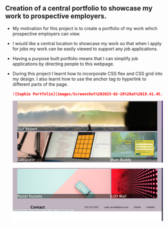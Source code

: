 # <Sophie-Portfolio---Module-2-Challenge>

## Creation of a central portfolio to showcase my work to prospective employers.


- My motivation for this project is to create a portfolio of my work which prospective employers can view.
- I would like a central location to showcase my work so that when I apply for jobs my work can be easily viewed to support any job applications.
- Having a purpose built portfolio means that I can simplify job applications by directing people to this webpage.
- During this project I learnt how to incorporate CSS flex and CSS grid into my design. I also learnt how to use the anchor tag to hyperlink to different parts of the page.



    ```md
    ![Sophie Portfolio](images/Screenshot%202023-02-28%20at%2019.41.45.png)
    ```
    ![Sophie Portfolio](images/Screenshot%202023-02-28%20at%2019.42.06.png)

    ![Sophie Portfolio](images/Screenshot%202023-02-28%20at%2019.42.21.png)